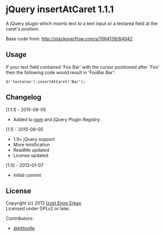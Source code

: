 # jQuery insertAtCaret 1.1.1

A jQuery plugin which inserts text to a text input or a textarea field at the caret's position.

Base code from: http://stackoverflow.com/a/1064139/84042

## Usage

If your text field contained 'Foo Bar' with the cursor positioned after 'Foo' then the following code would result in 'FooBar Bar':

```
$('textarea').insertAtCaret('Bar');
```

## Changelog

[1.1.1] - 2015-08-05

* Added to [npm](https://www.npmjs.com/package/insert-at-caret) and jQuery Plugin Registry

[1.1] - 2015-08-05

* 1.9+ jQuery support
* More minification
* ReadMe updated
* License updated

[1.0] - 2013-01-07

* Initial commit

## License

Copyright (c) 2013 [İzzet Emre Erkan](http://www.karalamalar.net/)  
Licensed under GPLv2 or later.

Contributors:

- [@kittsville](https://github.com/kittsville)
